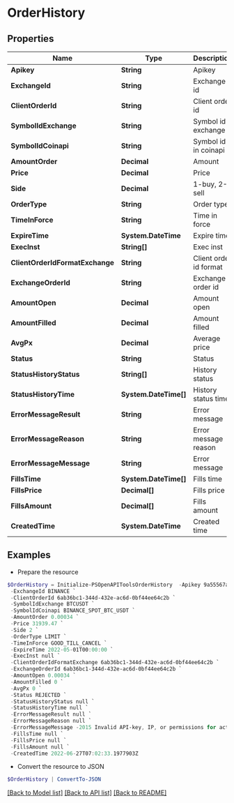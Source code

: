 # OrderHistory
## Properties

Name | Type | Description | Notes
------------ | ------------- | ------------- | -------------
**Apikey** | **String** | Apikey | [optional] 
**ExchangeId** | **String** | Exchange id | [optional] 
**ClientOrderId** | **String** | Client order id | [optional] 
**SymbolIdExchange** | **String** | Symbol id exchange | [optional] 
**SymbolIdCoinapi** | **String** | Symbol id in coinapi | [optional] 
**AmountOrder** | **Decimal** | Amount | [optional] 
**Price** | **Decimal** | Price | [optional] 
**Side** | **Decimal** | 1-buy, 2-sell | [optional] 
**OrderType** | **String** | Order type | [optional] 
**TimeInForce** | **String** | Time in force | [optional] 
**ExpireTime** | **System.DateTime** | Expire time | [optional] 
**ExecInst** | **String[]** | Exec inst | [optional] 
**ClientOrderIdFormatExchange** | **String** | Client order id format | [optional] 
**ExchangeOrderId** | **String** | Exchange order id | [optional] 
**AmountOpen** | **Decimal** | Amount open | [optional] 
**AmountFilled** | **Decimal** | Amount filled | [optional] 
**AvgPx** | **Decimal** | Average price | [optional] 
**Status** | **String** | Status | [optional] 
**StatusHistoryStatus** | **String[]** | History status | [optional] 
**StatusHistoryTime** | **System.DateTime[]** | History status time | [optional] 
**ErrorMessageResult** | **String** | Error message | [optional] 
**ErrorMessageReason** | **String** | Error message reason | [optional] 
**ErrorMessageMessage** | **String** | Error message | [optional] 
**FillsTime** | **System.DateTime[]** | Fills time | [optional] 
**FillsPrice** | **Decimal[]** | Fills price | [optional] 
**FillsAmount** | **Decimal[]** | Fills amount | [optional] 
**CreatedTime** | **System.DateTime** | Created time | [optional] 

## Examples

- Prepare the resource
```powershell
$OrderHistory = Initialize-PSOpenAPIToolsOrderHistory  -Apikey 9a55567a-b5ff-4b78-b6aa-xxxx `
 -ExchangeId BINANCE `
 -ClientOrderId 6ab36bc1-344d-432e-ac6d-0bf44ee64c2b `
 -SymbolIdExchange BTCUSDT `
 -SymbolIdCoinapi BINANCE_SPOT_BTC_USDT `
 -AmountOrder 0.00034 `
 -Price 31939.47 `
 -Side 2 `
 -OrderType LIMIT `
 -TimeInForce GOOD_TILL_CANCEL `
 -ExpireTime 2022-05-01T00:00:00 `
 -ExecInst null `
 -ClientOrderIdFormatExchange 6ab36bc1-344d-432e-ac6d-0bf44ee64c2b `
 -ExchangeOrderId 6ab36bc1-344d-432e-ac6d-0bf44ee64c2b `
 -AmountOpen 0.00034 `
 -AmountFilled 0 `
 -AvgPx 0 `
 -Status REJECTED `
 -StatusHistoryStatus null `
 -StatusHistoryTime null `
 -ErrorMessageResult null `
 -ErrorMessageReason null `
 -ErrorMessageMessage -2015 Invalid API-key, IP, or permissions for action. https://api.binance.com/api/v3/order?newOrderRespType `
 -FillsTime null `
 -FillsPrice null `
 -FillsAmount null `
 -CreatedTime 2022-06-27T07:02:33.1977903Z
```

- Convert the resource to JSON
```powershell
$OrderHistory | ConvertTo-JSON
```

[[Back to Model list]](../README.md#documentation-for-models) [[Back to API list]](../README.md#documentation-for-api-endpoints) [[Back to README]](../README.md)

